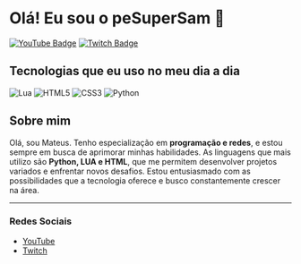 # Olá! Eu sou o peSuperSam 👋

[![YouTube Badge](https://img.shields.io/badge/YouTube-red?style=for-the-badge&logo=youtube&logoColor=white)](https://www.youtube.com/@SuperSampe)
[![Twitch Badge](https://img.shields.io/badge/Twitch-purple?style=for-the-badge&logo=twitch&logoColor=white)](https://www.twitch.tv/pesupersam)

## Tecnologias que eu uso no meu dia a dia

![Lua](https://img.shields.io/badge/LUA-blue?style=for-the-badge)
![HTML5](https://img.shields.io/badge/HTML5-orange?style=for-the-badge)
![CSS3](https://img.shields.io/badge/CSS3-blue?style=for-the-badge)
![Python](https://img.shields.io/badge/Python-yellow?style=for-the-badge)

## Sobre mim

Olá, sou Mateus. Tenho especialização em **programação e redes**, e estou sempre em busca de aprimorar minhas habilidades. As linguagens que mais utilizo são **Python, LUA e HTML**, que me permitem desenvolver projetos variados e enfrentar novos desafios. Estou entusiasmado com as possibilidades que a tecnologia oferece e busco constantemente crescer na área.

---

### Redes Sociais

- [YouTube](https://www.youtube.com/@SuperSampe)
- [Twitch](https://www.twitch.tv/pesupersam)
